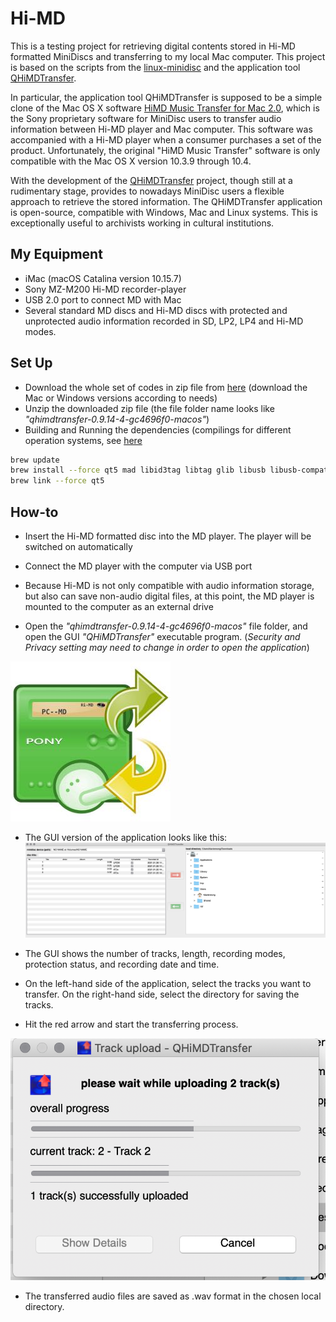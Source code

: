 # Hi-MD #
This is a testing project for retrieving digital contents stored in Hi-MD formatted MiniDiscs and transferring to my local Mac computer. This project is based on the scripts from the [linux-minidisc](https://wiki.physik.fu-berlin.de/linux-minidisc/doku.php?id=start) and the application tool [QHiMDTransfer](https://wiki.physik.fu-berlin.de/linux-minidisc/doku.php?id=qhimdtransfer). 

In particular, the application tool QHiMDTransfer is supposed to be a simple clone of the Mac OS X software [HiMD Music Transfer for Mac 2.0](https://www.sony.com/electronics/support/downloads/W0002236), which is the Sony proprietary software for MiniDisc users to transfer audio information between Hi-MD player and Mac computer. This software was accompanied with a Hi-MD player when a consumer purchases a set of the product. Unfortunately, the original "HiMD Music Transfer" software is only compatible with the Mac OS X version 10.3.9 through 10.4. 

With the development of the [QHiMDTransfer](https://wiki.physik.fu-berlin.de/linux-minidisc/doku.php?id=qhimdtransfer) project, though still at a rudimentary stage, provides to nowadays MiniDisc users a flexible approach to retrieve the stored information. The QHiMDTransfer application is open-source, compatible with Windows, Mac and Linux systems. This is exceptionally useful to archivists working in cultural institutions.


## My Equipment ##
* iMac (macOS Catalina version 10.15.7) 
* Sony MZ-M200 Hi-MD recorder-player
* USB 2.0 port to connect MD with Mac
* Several standard MD discs and Hi-MD discs with protected and unprotected audio information recorded in SD, LP2, LP4 and Hi-MD modes.


## Set Up ##
* Download the whole set of codes in zip file from [here](https://github.com/thp/linux-minidisc/releases/tag/0.9.14.1) (download the Mac or Windows versions according to needs)
* Unzip the downloaded zip file (the file folder name looks like *"qhimdtransfer-0.9.14-4-gc4696f0-macos"*)
* Building and Running the dependencies (compilings for different operation systems, see [here](https://wiki.physik.fu-berlin.de/linux-minidisc/doku.php?id=start#building_and_running)
```bash
brew update
brew install --force qt5 mad libid3tag libtag glib libusb libusb-compat libgcrypt
brew link --force qt5
```

## How-to ##
* Insert the Hi-MD formatted disc into the MD player. The player will be switched on automatically
* Connect the MD player with the computer via USB port
* Because Hi-MD is not only compatible with audio information storage, but also can save non-audio digital files, at this point, the MD player is mounted to the computer as an external drive

* Open the *"qhimdtransfer-0.9.14-4-gc4696f0-macos"* file folder, and open the GUI *"QHiMDTransfer"* executable program. (*Security and Privacy setting may need to change in order to open the application*)

![qhimdtransfer](qhimdtransfer.jpg)

* The GUI version of the application looks like this:
![qhimdtransfer-gui](qhimdtransfer-gui.png)

* The GUI shows the number of tracks, length, recording modes, protection status, and recording date and time. 
* On the left-hand side of the application, select the tracks you want to transfer. On the right-hand side, select the directory for saving the tracks.
* Hit the red arrow and start the transferring process.

![Transfer](Transfer.png)

* The transferred audio files are saved as .wav format in the chosen local directory.

